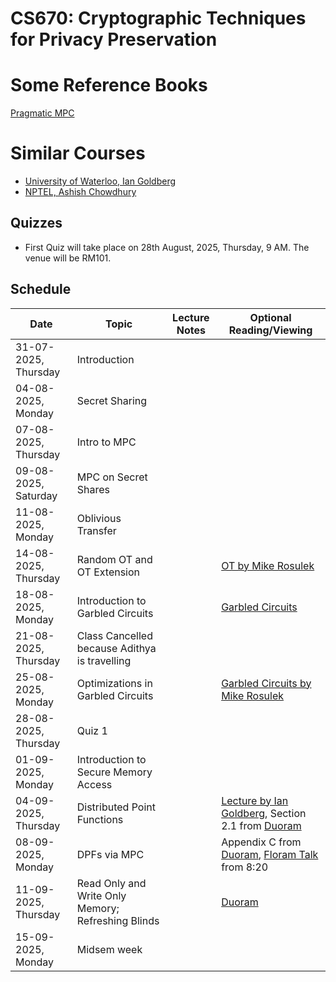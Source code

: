 # CS670: Cryptographic Techniques for Privacy Preservation

# Some Reference Books
[Pragmatic MPC](https://securecomputation.org)

# Similar Courses
- [University of Waterloo, Ian Goldberg](https://crysp.uwaterloo.ca/courses/privcc/s24/schedule.html)
- [NPTEL, Ashish Chowdhury](https://onlinecourses.nptel.ac.in/noc21_cs91/preview)


## Quizzes
- First Quiz will take place on 28th August, 2025, Thursday, 9 AM. The venue will be RM101. 
## Schedule

| Date       | Topic                  | Lecture Notes             | Optional Reading/Viewing         |
|------------|------------------------|---------------------------|----------------------------------|
| 31-07-2025, Thursday | Introduction           |         |           |
| 04-08-2025, Monday | Secret Sharing    |        |               |
| 07-08-2025, Thursday | Intro to MPC     |        |              |  
| 09-08-2025, Saturday | MPC on Secret Shares    |         |             |
| 11-08-2025, Monday   |  Oblivious Transfer         |         |             |
| 14-08-2025, Thursday   | Random OT and OT Extension         |         |            [OT by Mike Rosulek](https://www.youtube.com/watch?v=l6EcGZYkTug&t=2977s) |    
| 18-08-2025, Monday   | Introduction to Garbled Circuits         |         |          [Garbled Circuits](https://web.mit.edu/sonka89/www/papers/2017ygc.pdf)   | 
| 21-08-2025, Thursday   | Class Cancelled because Adithya is travelling         |         |             |
| 25-08-2025, Monday   | Optimizations in Garbled Circuits         |         | [Garbled Circuits by Mike Rosulek](https://www.youtube.com/watch?v=FTxh908u9y8&t=2001s)            |
| 28-08-2025, Thursday   | Quiz 1         |         |            |
| 01-09-2025, Monday   | Introduction to Secure Memory Access         |         |            |
| 04-09-2025, Thursday   |   Distributed Point Functions        |         | [Lecture by Ian Goldberg](https://crysp.uwaterloo.ca/courses/privcc/s24/video/lec08.m4v),  Section 2.1 from [Duoram](https://www.usenix.org/system/files/usenixsecurity23-vadapalli.pdf)       |
| 08-09-2025, Monday  |  DPFs via MPC         |         |  Appendix C from  [Duoram](https://www.usenix.org/system/files/usenixsecurity23-vadapalli.pdf), [Floram Talk](https://www.youtube.com/watch?v=XXtlS72sHQY&t=84s) from 8:20         |
| 11-09-2025, Thursday   | Read Only and Write Only Memory; Refreshing Blinds          |         |   [Duoram](https://www.usenix.org/system/files/usenixsecurity23-vadapalli.pdf)         |
| 15-09-2025, Monday   |  Midsem week         |         |            |
